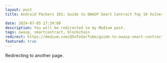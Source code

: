 ```yaml
---
layout: post
title: Android Packers 101: Guide to OWASP Smart Contract Top 10 Vulnerabilities

date: 2024-07-05 17:39:00
description: You will be redirected to my Medium post.
tags: owasp, smartcontract, blockchain
redirect: https://medium.com/@InfoSecTube/guide-to-owasp-smart-contract-top-10-vulnerabilities-10bb7d4985b4
featured: true
---
```


Redirecting to another page.
